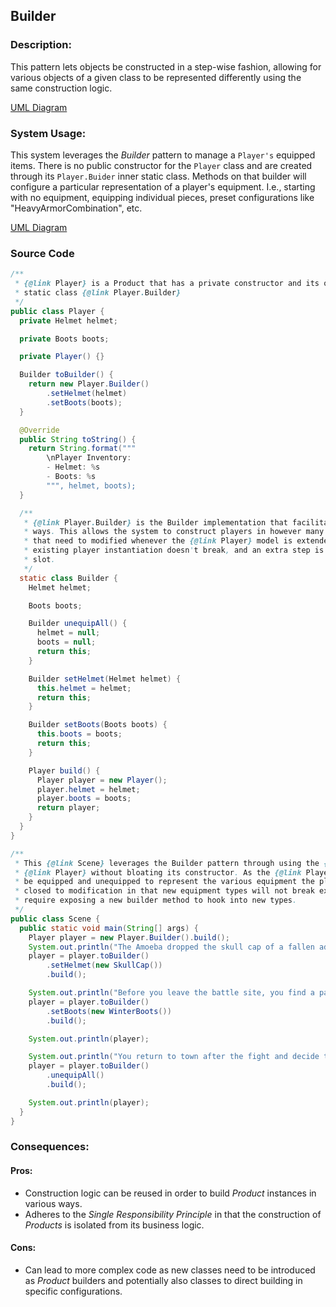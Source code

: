 ## Builder

### Description:
This pattern lets objects be constructed in a step-wise fashion, allowing for various objects of a given class to be 
represented differently using the same construction logic.

[UML Diagram](https://whimsical.com/builder-5dcrP6REwq1ejF4rECrYSM@FNpptVQ16FidyXaBsyHMgJUbDz7rJ)

### System Usage:
This system leverages the _Builder_ pattern to manage a `Player's` equipped items. There is no public constructor for 
the `Player` class and are created through its `Player.Buider` inner static class. Methods on that builder will 
configure a particular representation of a player's equipment. I.e., starting with no equipment, equipping individual 
pieces, preset configurations like "HeavyArmorCombination", etc.

[UML Diagram](https://whimsical.com/builder-5dcrP6REwq1ejF4rECrYSM@FNpptVQ16H5K3mqH4U8KMiUYBrc6v)


### Source Code
```java
/**
 * {@link Player} is a Product that has a private constructor and its only method for creation is through its inner
 * static class {@link Player.Builder}
 */
public class Player {
  private Helmet helmet;

  private Boots boots;

  private Player() {}

  Builder toBuilder() {
    return new Player.Builder()
        .setHelmet(helmet)
        .setBoots(boots);
  }

  @Override
  public String toString() {
    return String.format("""
        \nPlayer Inventory:
        - Helmet: %s
        - Boots: %s
        """, helmet, boots);
  }

  /**
   * {@link Player.Builder} is the Builder implementation that facilitates producing {@link Player} Products in various
   * ways. This allows the system to construct players in however many steps as needed without exposing constructors
   * that need to modified whenever the {@link Player} model is extended. I.e. a new inventory slot can be added,
   * existing player instantiation doesn't break, and an extra step is added in the Builder flow to hook into that new
   * slot.
   */
  static class Builder {
    Helmet helmet;

    Boots boots;

    Builder unequipAll() {
      helmet = null;
      boots = null;
      return this;
    }

    Builder setHelmet(Helmet helmet) {
      this.helmet = helmet;
      return this;
    }

    Builder setBoots(Boots boots) {
      this.boots = boots;
      return this;
    }

    Player build() {
      Player player = new Player();
      player.helmet = helmet;
      player.boots = boots;
      return player;
    }
  }
}
```

```java
/**
 * This {@link Scene} leverages the Builder pattern through using the {@link Player.Builder} class to construct a
 * {@link Player} without bloating its constructor. As the {@link Player} progresses through events, various items can
 * be equipped and unequipped to represent the various equipment the player has on. Note how it is open to extension and
 * closed to modification in that new equipment types will not break existing {@link Player} client code and will simply
 * require exposing a new builder method to hook into new types.
 */
public class Scene {
  public static void main(String[] args) {
    Player player = new Player.Builder().build();
    System.out.println("The Amoeba dropped the skull cap of a fallen adventurer, equipping...");
    player = player.toBuilder()
        .setHelmet(new SkullCap())
        .build();

    System.out.println("Before you leave the battle site, you find a pair of winter boots, equipping...");
    player = player.toBuilder()
        .setBoots(new WinterBoots())
        .build();

    System.out.println(player);

    System.out.println("You return to town after the fight and decide to bathe, unequipped gear...");
    player = player.toBuilder()
        .unequipAll()
        .build();

    System.out.println(player);
  }
}
```

### Consequences:
#### Pros:
- Construction logic can be reused in order to build _Product_ instances in various ways.
- Adheres to the _Single Responsibility Principle_ in that the construction of _Products_ is isolated from its business 
logic.

#### Cons:
- Can lead to more complex code as new classes need to be introduced as _Product_ builders and potentially also classes 
to direct building in specific configurations.